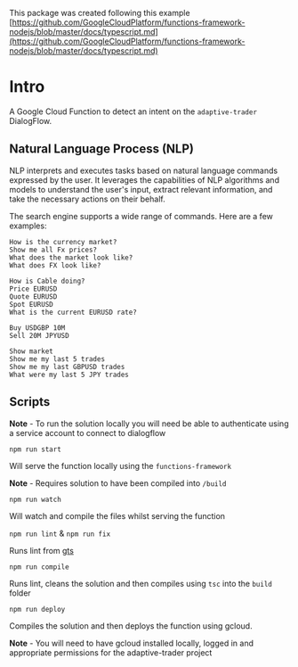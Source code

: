 This package was created following this example [https://github.com/GoogleCloudPlatform/functions-framework-nodejs/blob/master/docs/typescript.md](https://github.com/GoogleCloudPlatform/functions-framework-nodejs/blob/master/docs/typescript.md)

# Intro

A Google Cloud Function to detect an intent on the `adaptive-trader` DialogFlow.


## Natural Language Process (NLP)

NLP interprets and executes tasks based on natural language commands expressed by the user. It leverages the capabilities of NLP algorithms and models to understand the user's input, extract relevant information, and take the necessary actions on their behalf.

The search engine supports a wide range of commands.
Here are a few examples:

```
How is the currency market?
Show me all Fx prices?
What does the market look like?
What does FX look like?

How is Cable doing?
Price EURUSD
Quote EURUSD
Spot EURUSD
What is the current EURUSD rate?

Buy USDGBP 10M
Sell 20M JPYUSD

Show market
Show me my last 5 trades
Show me my last GBPUSD trades
What were my last 5 JPY trades
```

## Scripts

**Note** - To run the solution locally you will need be able to authenticate using a service account to connect to dialogflow

`npm run start`

Will serve the function locally using the `functions-framework`

**Note** - Requires solution to have been compiled into `/build`

`npm run watch`

Will watch and compile the files whilst serving the function

`npm run lint` & `npm run fix`

Runs lint from [gts](https://github.com/google/gts)

`npm run compile`

Runs lint, cleans the solution and then compiles using `tsc` into the `build` folder

`npm run deploy`

Compiles the solution and then deploys the function using gcloud.

**Note** - You will need to have gcloud installed locally, logged in and appropriate permissions for the adaptive-trader project